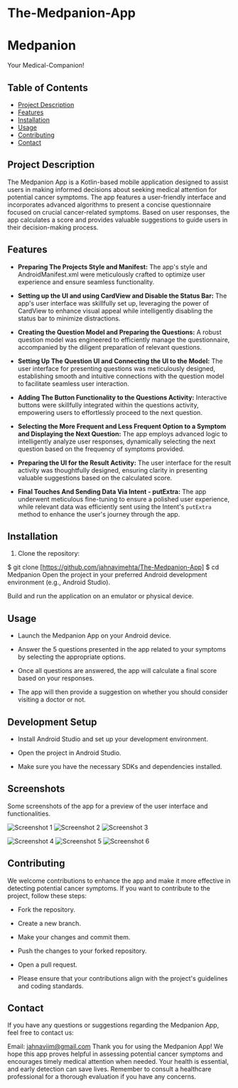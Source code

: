# The-Medpanion-App

# Medpanion
Your Medical-Companion!


## Table of Contents

- [Project Description](#project-description)
- [Features](#features)
- [Installation](#installation)
- [Usage](#usage)
- [Contributing](#contributing)
- [Contact](#contact)

## Project Description

The Medpanion App  is a Kotlin-based mobile application designed to assist users
in making informed decisions about seeking medical attention for potential cancer symptoms. The app features 
a user-friendly interface and incorporates advanced algorithms to present a concise questionnaire focused on crucial 
cancer-related symptoms. Based on user responses, the app calculates a score and provides valuable suggestions to guide users in their decision-making process.

## Features

- **Preparing The Projects Style and Manifest:** The app's style and AndroidManifest.xml were meticulously crafted to optimize user experience and ensure seamless functionality.

- **Setting up the UI and using CardView and Disable the Status Bar:** The app's user interface was skillfully set up, leveraging the power of CardView to enhance visual appeal while intelligently disabling the status bar to minimize distractions.

- **Creating the Question Model and Preparing the Questions:** A robust question model was engineered to efficiently manage the questionnaire, accompanied by the diligent preparation of relevant questions.

- **Setting Up The Question UI and Connecting the UI to the Model:** The user interface for presenting questions was meticulously designed, establishing smooth and intuitive connections with the question model to facilitate seamless user interaction.

- **Adding The Button Functionality to the Questions Activity:** Interactive buttons were skillfully integrated within the questions activity, empowering users to effortlessly proceed to the next question.

- **Selecting the More Frequent and Less Frequent Option to a Symptom and Displaying the Next Question:** The app employs advanced logic to intelligently analyze user responses, dynamically selecting the next question based on the frequency of symptoms provided.

- **Preparing the UI for the Result Activity:** The user interface for the result activity was thoughtfully designed, ensuring clarity in presenting valuable suggestions based on the calculated score.

- **Final Touches And Sending Data Via Intent - putExtra:** The app underwent meticulous fine-tuning to ensure a polished user experience, while relevant data was efficiently sent using the Intent's `putExtra` method to enhance the user's journey through the app.

## Installation

1. Clone the repository:


$ git clone [https://github.com/jahnavimehta/The-Medpanion-App]
$ cd Medpanion
Open the project in your preferred Android development environment (e.g., Android Studio).

Build and run the application on an emulator or physical device.

## Usage
- Launch the Medpanion App on your Android device.

- Answer the 5 questions presented in the app related to your symptoms by selecting the appropriate options.

- Once all questions are answered, the app will calculate a final score based on your responses.

- The app will then provide a suggestion on whether you should consider visiting a doctor or not.

## Development Setup
- Install Android Studio and set up your development environment.

- Open the project in Android Studio.

- Make sure you have the necessary SDKs and dependencies installed.

## Screenshots
<p>Some screenshots of the app for a preview of the user interface and functionalities.</p>


![Screenshot 1]([Screenshot_20230721_231724.png](https://github.com/jahnavimehta/The-Medpanion-App/blob/Medpanion/Screenshots/Screenshot_20230721_231724.png)) ![Screenshot 2]([Screenshot_20230721_231831.png](https://github.com/jahnavimehta/The-Medpanion-App/blob/Medpanion/Screenshots/Screenshot_20230721_231831.png)) ![Screenshot 3]([Screenshot_20230721_231854.png](https://github.com/jahnavimehta/The-Medpanion-App/blob/Medpanion/Screenshots/Screenshot_20230721_231854.png))

![Screenshot 4]([Screenshot_20230721_231909.png](https://github.com/jahnavimehta/The-Medpanion-App/blob/Medpanion/Screenshots/Screenshot_20230721_231909.png)) ![Screenshot 5]([Screenshot_20230721_231952.png](https://github.com/jahnavimehta/The-Medpanion-App/blob/Medpanion/Screenshots/Screenshot_20230721_231952.png)) ![Screenshot 6]([Screenshot_20230721_232018.png](https://github.com/jahnavimehta/The-Medpanion-App/blob/Medpanion/Screenshots/Screenshot_20230721_232018.png))




## Contributing
We welcome contributions to enhance the app and make it more effective in detecting potential cancer symptoms. If you want to contribute to the project, follow these steps:

- Fork the repository.

- Create a new branch.

- Make your changes and commit them.

- Push the changes to your forked repository.

- Open a pull request.

- Please ensure that your contributions align with the project's guidelines and coding standards.


## Contact
If you have any questions or suggestions regarding the Medpanion App, feel free to contact us:

Email: jahnaviim@gmail.com
Thank you for using the Medpanion App! We hope this app proves helpful in assessing potential cancer symptoms and encourages timely medical attention when needed. Your health is essential, and early detection can save lives. Remember to consult a healthcare professional for a thorough evaluation if you have any concerns.
